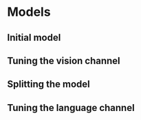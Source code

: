 # Models
## Initial model
## Tuning the vision channel
## Splitting the model
## Tuning the language channel
